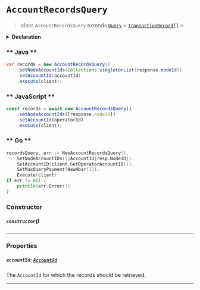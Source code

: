 # `AccountRecordsQuery`

> class `AccountRecordsQuery`
> extends [`Query`](reference/core/Query.md) <
> [`TransactionRecord[]`](reference/core/TransactionRecord.md) >

<details>
<summary><b>Declaration</b></summary>

```typescript
class AccountRecordsQuery extends Query<TransactionRecord[]> {
    constructor();

    /* property */ accountId: AccountId;
}
```

</details>

<!-- tabs:start -->

### ** Java **

```java
var records = new AccountRecordsQuery()
    .setNodeAccountIds(Collections.singletonList(response.nodeId))
    .setAccountId(accountId)
    .execute(client);
```

### ** JavaScript **

```javascript
const records = await new AccountRecordsQuery()
    .setNodeAccountIds([response.nodeId])
    .setAccountId(operatorId)
    .execute(client);
```

### ** Go **

```go
recordsQuery, err := NewAccountRecordsQuery().
    SetNodeAccountIDs([]AccountID{resp.NodeID}).
    SetAccountID(client.GetOperatorAccountID()).
    SetMaxQueryPayment(NewHbar(1)).
    Execute(client)
if err != nil {
    println(err.Error())
}
```

<!-- tabs:end -->

### Constructor

##### `constructor`()

---

### Properties

##### `accountId`: [`AccountId`](reference/cryptocurrency/AccountId.md)

The `AccountId` for which the records should be retrieved.

---
